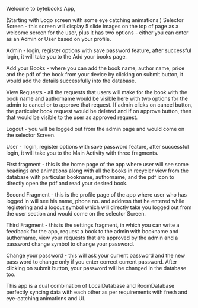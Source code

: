 Welcome to bytebooks App, 

(Starting with Logo screen with some eye catching animations )
Selector Screen - this screen will display 5 slide images on the top of page as a welcome screen for the user, plus it has two options - either you can enter as an Admin or User based on your profile.

Admin - login, register options with save password feature, after successful login, it will take you to the Add your books page.

Add your Books - where you can add the book name, author name, price and the pdf of the book from your device by clicking on submit button, it would add the details successfully into the database.

View Requests - all the requests that users will make for the book with the book name and authorname would be visible here with two options for the admin to cancel or to approve that request. If admin clicks on cancel button, the particular book request would be deleted and if on approve button, then that would be visible to the user as approved request.

Logout - you will be logged out from the admin page and would come on the selector Screen.

User -  login, register options with save password feature, after successful login, it will take you to the Main Activity with three fragments.

First fragment - this is the home page of the app where user will see some headings and animations along with all the books in recycler view from the database with particular bookname, authorname, and the pdf icon to directly open the pdf and read your desired book.


Second Fragment - this is the profile page of the app where user who has logged in will see his name, phone no. and address that he entered while registering and a logout symbol which will directly take you logged out from the user section and would come on the selector Screen.

Third Fragment - this is the settings fragment, in which you can write a feedback for the app, request a book to the admin with bookname and authorname, view your requests that are approved by the admin and a password change symbol to change your password.

Change your password - this will ask your current password and the new pass word to change only if you enter correct current password. After clicking on submit button, your password will be changed in the database too.

This app is a dual combination of LocalDatabase and RoomDatabase perfectly syncing data with each other as per requirements with fresh and eye-catching animations and UI.

